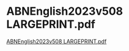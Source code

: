 # ABNEnglish2023v508 LARGEPRINT.pdf

[ABNEnglish2023v508 LARGEPRINT.pdf](ABNEnglish2023v508%20LARGEPRINT%20pdf%20126ecbd94efc4c9cbbbd730777939c02/ABNEnglish2023v508_LARGEPRINT.pdf)
